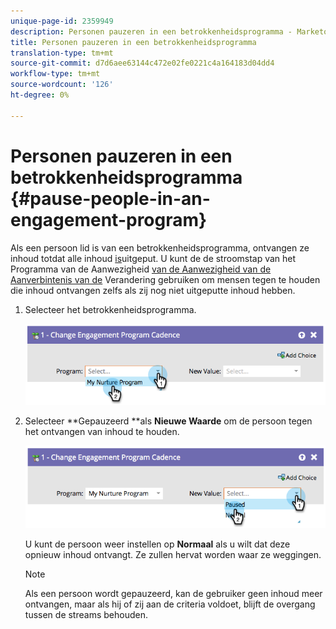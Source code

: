 ```yaml
---
unique-page-id: 2359949
description: Personen pauzeren in een betrokkenheidsprogramma - Marketo Docs - Productdocumentatie
title: Personen pauzeren in een betrokkenheidsprogramma
translation-type: tm+mt
source-git-commit: d7d6aee63144c472e02fe0221c4a164183d04dd4
workflow-type: tm+mt
source-wordcount: '126'
ht-degree: 0%

---
```



# Personen pauzeren in een betrokkenheidsprogramma {#pause-people-in-an-engagement-program}

Als een persoon lid is van een betrokkenheidsprogramma, ontvangen ze inhoud totdat alle inhoud [is](people-who-have-exhausted-content.md)uitgeput. U kunt de de stroomstap van het Programma van de Aanwezigheid [van de Aanwezigheid van de Aanverbintenis van de](../../../../product-docs/core-marketo-concepts/smart-campaigns/program-flow-actions/change-engagement-program-cadence.md) Verandering gebruiken om mensen tegen te houden die inhoud ontvangen zelfs als zij nog niet uitgeputte inhoud hebben.

1. Selecteer het betrokkenheidsprogramma.

   ![](assets/image2014-9-22-14-3a49-3a27.png)

1. Selecteer **Gepauzeerd **als **Nieuwe Waarde** om de persoon tegen het ontvangen van inhoud te houden.

   ![](assets/image2014-9-22-14-3a49-3a31.png)

   U kunt de persoon weer instellen op **Normaal** als u wilt dat deze opnieuw inhoud ontvangt. Ze zullen hervat worden waar ze weggingen.

   >[!NOTE]
   >
   >Als een persoon wordt gepauzeerd, kan de gebruiker geen inhoud meer ontvangen, maar als hij of zij aan de criteria voldoet, blijft de overgang tussen de streams behouden.

